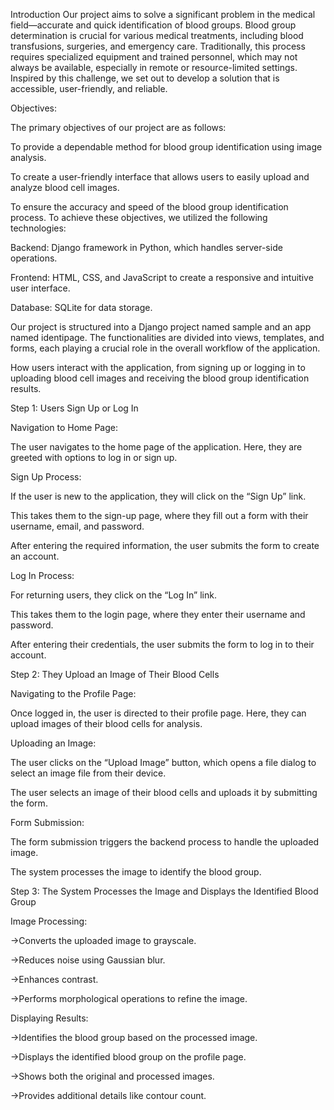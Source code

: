 Introduction
Our project aims to solve a significant problem in the medical field—accurate and quick identification of blood groups. Blood group determination is crucial for various medical treatments, including blood transfusions, surgeries, and emergency care. Traditionally, this process requires specialized equipment and trained personnel, which may not always be available, especially in remote or resource-limited settings. Inspired by this challenge, we set out to develop a solution that is accessible, user-friendly, and reliable.

Objectives:

The primary objectives of our project are as follows:

To provide a dependable method for blood group identification using image analysis.

To create a user-friendly interface that allows users to easily upload and analyze blood cell images.

To ensure the accuracy and speed of the blood group identification process.
To achieve these objectives, we utilized the following technologies:

Backend: Django framework in Python, which handles server-side operations.

Frontend: HTML, CSS, and JavaScript to create a responsive and intuitive user interface.

Database: SQLite for data storage.

Our project is structured into a Django project named sample and an app named identipage. The functionalities are divided into views, templates, and forms, each playing a crucial role in the overall workflow of the application.


How users interact with the application, from signing up or logging in to uploading blood cell images and receiving the blood group identification results.


Step 1: Users Sign Up or Log In

Navigation to Home Page:

The user navigates to the home page of the application. Here, they are greeted with options to log in or sign up.

Sign Up Process:

If the user is new to the application, they will click on the “Sign Up” link.

This takes them to the sign-up page, where they fill out a form with their username, email, and password.

After entering the required information, the user submits the form to create an account.

Log In Process:

For returning users, they click on the “Log In” link.

This takes them to the login page, where they enter their username and password.

After entering their credentials, the user submits the form to log in to their account.


Step 2: They Upload an Image of Their Blood Cells

Navigating to the Profile Page:

Once logged in, the user is directed to their profile page. Here, they can upload images of their blood cells for analysis.

Uploading an Image:

The user clicks on the “Upload Image” button, which opens a file dialog to select an image file from their device.

The user selects an image of their blood cells and uploads it by submitting the form.

Form Submission:

The form submission triggers the backend process to handle the uploaded image.

The system processes the image to identify the blood group.


Step 3: The System Processes the Image and Displays the Identified Blood Group

Image Processing:

->Converts the uploaded image to grayscale.

->Reduces noise using Gaussian blur.

->Enhances contrast.

->Performs morphological operations to refine the image.

Displaying Results:

->Identifies the blood group based on the processed image.

->Displays the identified blood group on the profile page.

->Shows both the original and processed images.

->Provides additional details like contour count.
